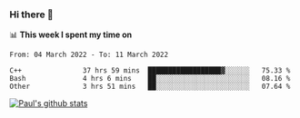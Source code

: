 ### Hi there 👋

📊 **This week I spent my time on**
<!--START_SECTION:waka-->

```text
From: 04 March 2022 - To: 11 March 2022

C++               37 hrs 59 mins  ██████████████████▓░░░░░░   75.33 %
Bash              4 hrs 6 mins    ██░░░░░░░░░░░░░░░░░░░░░░░   08.16 %
Other             3 hrs 51 mins   ██░░░░░░░░░░░░░░░░░░░░░░░   07.64 %
```

<!--END_SECTION:waka-->


[![Paul's github stats](https://github-readme-stats.vercel.app/api?username=mickeyouyou&theme=dracula&show_icons=true)](https://github.com/anuraghazra/github-readme-stats)
